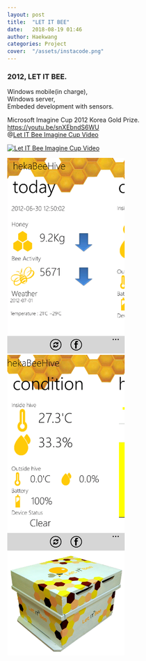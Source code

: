 ```yaml
---
layout: post
title:  "LET IT BEE"
date:   2018-08-19 01:46
author: Haekwang
categories: Project
cover:  "/assets/instacode.png"
---
```


### 2012, LET IT BEE.   
Windows mobile(in charge),  
Windows server,  
Embeded development with sensors.   
   
Microsoft Imagine Cup 2012 Korea Gold Prize.       
https://youtu.be/snXEbndS6WU  
@[Let IT Bee Imagine Cup Video](https://youtu.be/snXEbndS6WU)   

[![Let IT Bee Imagine Cup Video](https://img.youtube.com/vi/VID/0.jpg)](https://youtu.be/snXEbndS6WU)
   
<img src="/assets/res/20180819/let1.png" alt="image1" width="270px"/>    
<img src="/assets/res/20180819/let2.png" alt="image2" width="270px"/>    
<img src="/assets/res/20180819/let3.png" alt="image2" width="270px"/>    

